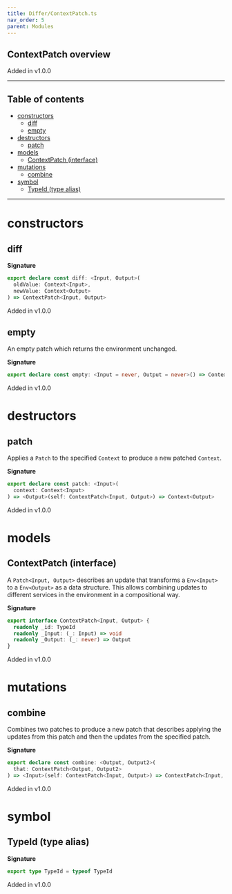 ```yaml
---
title: Differ/ContextPatch.ts
nav_order: 5
parent: Modules
---
```


## ContextPatch overview

Added in v1.0.0

---

<h2 class="text-delta">Table of contents</h2>

- [constructors](#constructors)
  - [diff](#diff)
  - [empty](#empty)
- [destructors](#destructors)
  - [patch](#patch)
- [models](#models)
  - [ContextPatch (interface)](#contextpatch-interface)
- [mutations](#mutations)
  - [combine](#combine)
- [symbol](#symbol)
  - [TypeId (type alias)](#typeid-type-alias)

---

# constructors

## diff

**Signature**

```ts
export declare const diff: <Input, Output>(
  oldValue: Context<Input>,
  newValue: Context<Output>
) => ContextPatch<Input, Output>
```

Added in v1.0.0

## empty

An empty patch which returns the environment unchanged.

**Signature**

```ts
export declare const empty: <Input = never, Output = never>() => ContextPatch<Input, Output>
```

Added in v1.0.0

# destructors

## patch

Applies a `Patch` to the specified `Context` to produce a new patched
`Context`.

**Signature**

```ts
export declare const patch: <Input>(
  context: Context<Input>
) => <Output>(self: ContextPatch<Input, Output>) => Context<Output>
```

Added in v1.0.0

# models

## ContextPatch (interface)

A `Patch<Input, Output>` describes an update that transforms a `Env<Input>`
to a `Env<Output>` as a data structure. This allows combining updates to
different services in the environment in a compositional way.

**Signature**

```ts
export interface ContextPatch<Input, Output> {
  readonly _id: TypeId
  readonly _Input: (_: Input) => void
  readonly _Output: (_: never) => Output
}
```

Added in v1.0.0

# mutations

## combine

Combines two patches to produce a new patch that describes applying the
updates from this patch and then the updates from the specified patch.

**Signature**

```ts
export declare const combine: <Output, Output2>(
  that: ContextPatch<Output, Output2>
) => <Input>(self: ContextPatch<Input, Output>) => ContextPatch<Input, Output2>
```

Added in v1.0.0

# symbol

## TypeId (type alias)

**Signature**

```ts
export type TypeId = typeof TypeId
```

Added in v1.0.0
